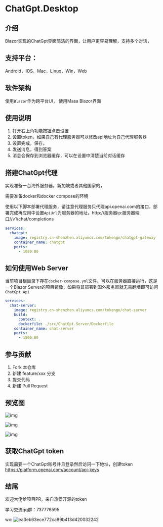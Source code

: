 # ChatGpt.Desktop

## 介绍
Blazor实现的ChatGpt界面简洁的界面，让用户更容易理解，支持多个对话，

## 支持平台：

Android，IOS，Mac，Linux，Win，Web

## 软件架构
使用`Blazor`作为跨平台UI，
使用Masa Blazor界面

## 使用说明

1.  打开右上角功能按钮点击设置
1.  设置token，如果自己有代理服务器可以修改api地址为自己代理服务器
1.  设置完成，保存，
1.  发送消息，得到答案
1.  消息会保存到浏览器缓存，可以在设置中清楚当前对话缓存

## 搭建ChatGpt代理

实现准备一台海外服务器，新加坡或者其他国家的，

需要准备docker和docker compose的环境

使用以下脚本部署代理服务，请注意代理服务只代理api.openai.com的接口，部署完成再应用中设置`ApiUrl`为服务器的地址，http://服务器ip:服务器端口//v1/chat/completions

```yml
services:
  chatgpt:
    image: registry.cn-shenzhen.aliyuncs.com/tokengo/chatgpt-gateway
    container_name: chatgpt
    ports:
      - 1080:80
```

## 如何使用Web Server

当前项目根目录下存在`docker-compose.yml`文件，可以在服务器直接运行，这是一个Blazor Server的项目镜像，如果将其部署到国外服务器就无需翻墙即可访问`ChatGpt Api`

```yaml
services:
  chat-server:
    image: registry.cn-shenzhen.aliyuncs.com/tokengo/chat-server
    build:
      context: .
      dockerfile: ./src/ChatGpt.Server/Dockerfile
    container_name: chat-server
    ports:
      - 1800:80
```

## 参与贡献

1.  Fork 本仓库
2.  新建 feature/xxx 分支
3.  提交代码
4.  新建 Pull Request

## 预览图

![img](./img/setting.png)

![img](./img/home.png)

![img](./img/home1.png)

## 获取ChatGpt token

实现需要一个ChatGpt账号并且登录然后访问一下地址，创建token
https://platform.openai.com/account/api-keys


## 结尾

欢迎大佬给项目PR，来自热爱开源的token

学习交流qq群：737776595

wx: ![ea3eb63ece772ca89b413d420032242](./img/wx.jpg)

